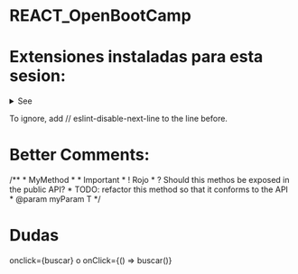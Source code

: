 # REACT_OpenBootCamp


# Extensiones instaladas para esta sesion: 
<details>

<summary> See </summary>

> Babel JavaScript: Dar color a codigo de JavaScript. 

> Better Comments: Dar color a comentarios de codigo. 

> Bracket Pair Visualizar donde abren y donde cierran cada parentensis. 

> Debugger for Java

> ES7 React/Redux/GraphQL/React-Native snippets: Snippet para hacer mas rapida la escritura. 

> ES7+ React/Redux/React-Native snippets

> ESLint Controlar las reglas si se aplican a nuestro codigo. Como en Package Json.

> Image Preview:Visualizar todas la referencias ruta de imagenes de lado derecho donde se encuentras los numeros del IDE: VSCODE

> JavaScript (ES6) code snippets

> JS JSX Snippets

> npm Intellisense: Completar de manera rapida los paquetes que se estaran utilizando. __reuire('');

> Path Intellisense: Autocomplet

> Version Lens

</details>

To ignore, add // eslint-disable-next-line to the line before.

# Better Comments:

/**
    * MyMethod
    * * Important
    * ! Rojo
    * ? Should this methos be exposed in the public API? 
    * TODO: refactor this method so that it conforms to the API
    * @param myParam T
*/ 

# Dudas 
onclick={buscar} o onClick={() => buscar()}
